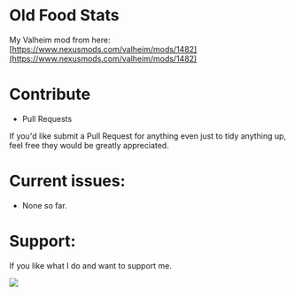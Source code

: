 

# Old Food Stats
 My Valheim mod from here: [https://www.nexusmods.com/valheim/mods/1482](https://www.nexusmods.com/valheim/mods/1482)
 
# Contribute

* Pull Requests

 If you'd like submit a Pull Request for anything even just to tidy anything up, feel free they would be greatly appreciated.

# Current issues:

* None so far.

# Support:

If you like what I do and want to support me.

[![](https://i.imgur.com/d5IpNXJ.png)](https://www.buymeacoffee.com/Huntard)
